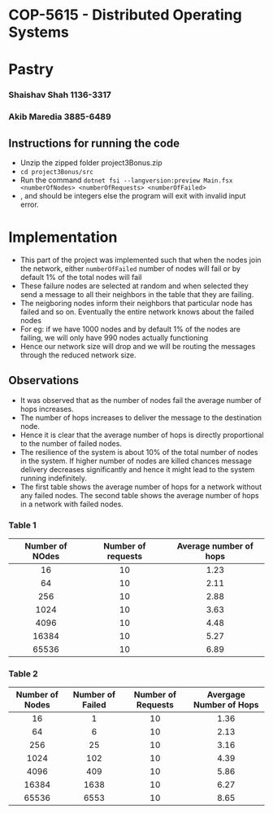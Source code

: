# COP-5615 - Distributed Operating Systems

# Pastry

### Shaishav Shah 1136-3317
### Akib Maredia 3885-6489

## Instructions for running the code

* Unzip the zipped folder project3Bonus.zip 
* ```cd project3Bonus/src```
* Run the command ```dotnet fsi --langversion:preview Main.fsx <numberOfNodes> <numberOfRequests> <numberOfFailed>```
* <numberOfNode>, <numberOfRequests> and <numberOfFailed> should be integers else the program will exit with invalid input error.

# Implementation

* This part of the project was implemented such that when the nodes join the network, either `numberOfFailed` number of nodes will fail or by default 1% of the total nodes will fail
* These failure nodes are selected at random and when selected they send a message to all their neighbors in the table that they are failing.
* The neigboring nodes inform their neighbors that particular node has failed and so on. Eventually the entire network knows about the failed nodes
* For eg: if we have 1000 nodes and by default 1% of the nodes are failing, we will only have 990 nodes actually functioning
* Hence our network size will drop and we will be routing the messages through the reduced network size.

## Observations

* It was observed that as the number of nodes fail the average number of hops increases. 
* The number of hops increases to deliver the message to the destination node.
* Hence it is clear that the average number of hops is directly proportional to the number of failed nodes. 
* The resilience of the system is about 10% of the total number of nodes in the system. If higher number of nodes are killed chances message delivery decreases significantly and hence it might lead to the system running indefinitely.
* The first table shows the average number of hops for a network without any failed nodes. The second table shows the average number of hops in a network with failed nodes.

### Table 1

|Number of NOdes   |Number of requests   |Average number of hops   |
|:-:  |:-:  |:-:   |
|16   | 10  |1.23  |
|64   | 10  |2.11  |
|256  | 10  |2.88  |
|1024 | 10  |3.63  | 
|4096 | 10  |4.48  |
|16384| 10  |5.27  | 
|65536| 10  |6.89  |

### Table 2

|Number of Nodes   |Number of Failed   |Number of Requests   |Avergage Number of Hops   |
|:-:  |:-: |:-:|:-:    |
|16   | 1  |10 | 1.36  |
|64   | 6  |10 | 2.13  |
|256  |25  |10 | 3.16  |
|1024 |102 |10 | 4.39  |
|4096 |409 |10 | 5.86  |
|16384|1638|10 | 6.27  |
|65536|6553|10 | 8.65  |